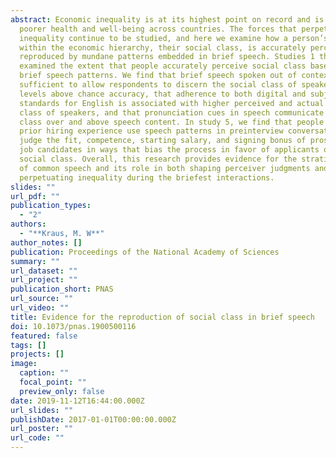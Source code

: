 ```yaml
---
abstract: Economic inequality is at its highest point on record and is linked to
  poorer health and well-being across countries. The forces that perpetuate
  inequality continue to be studied, and here we examine how a person’s position
  within the economic hierarchy, their social class, is accurately perceived and
  reproduced by mundane patterns embedded in brief speech. Studies 1 through 4
  examined the extent that people accurately perceive social class based on
  brief speech patterns. We find that brief speech spoken out of context is
  sufficient to allow respondents to discern the social class of speakers at
  levels above chance accuracy, that adherence to both digital and subjective
  standards for English is associated with higher perceived and actual social
  class of speakers, and that pronunciation cues in speech communicate social
  class over and above speech content. In study 5, we find that people with
  prior hiring experience use speech patterns in preinterview conversations to
  judge the fit, competence, starting salary, and signing bonus of prospective
  job candidates in ways that bias the process in favor of applicants of higher
  social class. Overall, this research provides evidence for the stratification
  of common speech and its role in both shaping perceiver judgments and
  perpetuating inequality during the briefest interactions.
slides: ""
url_pdf: ""
publication_types:
  - "2"
authors: 
  - "**Kraus, M. W**"
author_notes: []
publication: Proceedings of the National Academy of Sciences
summary: ""
url_dataset: ""
url_project: ""
publication_short: PNAS
url_source: ""
url_video: ""
title: Evidence for the reproduction of social class in brief speech
doi: 10.1073/pnas.1900500116
featured: false
tags: []
projects: []
image:
  caption: ""
  focal_point: ""
  preview_only: false
date: 2019-11-12T16:44:00.000Z
url_slides: ""
publishDate: 2017-01-01T00:00:00.000Z
url_poster: ""
url_code: ""
---
```

